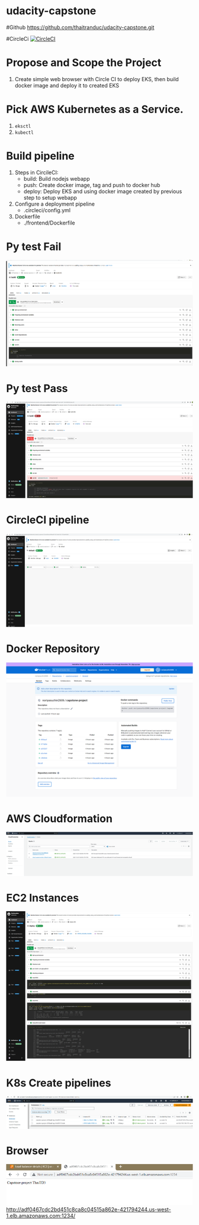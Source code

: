 # udacity-capstone

#Github
https://github.com/thaitranduc/udacity-capstone.git

#CircleCi
[![CircleCI](https://dl.circleci.com/status-badge/img/gh/thaitranduc/udacity-capstone/tree/main.svg?style=svg)](https://dl.circleci.com/status-badge/redirect/gh/thaitranduc/udacity-capstone/tree/main)

# Propose and Scope the Project
1. Create simple web browser with Circle CI to deploy EKS, then build docker image and deploy it to created EKS

# Pick AWS Kubernetes as a Service.
1. ```eksctl``` 
2. ```kubectl``` 

# Build pipeline
1. Steps in CircileCI: 
    - build: Build nodejs webapp
    - push: Create docker image, tag and push to docker hub
    - deploy: Deploy EKS and using docker image created by previous step to setup webapp
2. Configure a deployment pipeline
    - .circleci/config.yml
3. Dockerfile
    - ./frontend/Dockerfile

# Py test Fail
![CircleCI](./screenshots/2023-10-26_203317.png)

# Py test Pass
![CircleCI](./screenshots/2023-10-26_205028.png)

# CircleCI pipeline
![CircleCI](./screenshots/2023-10-26_170316.png)

# Docker Repository
![AWS](./screenshots/2023-10-26_203146.png)

# AWS Cloudformation
![AWS](./screenshots/2023-10-26_203519.png)

# EC2 Instances
![AWS](./screenshots/2023-10-26_170732.png)

# K8s Create pipelines
![K8s](./screenshots/2023-10-26_171725.png)

# Browser
![Browser](./screenshots/2023-10-26_170948.png)
http://adf0467cdc2bd451c8ca8c04515a862e-421794244.us-west-1.elb.amazonaws.com:1234/